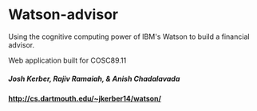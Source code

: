 # Watson-advisor
Using the cognitive computing power of IBM's Watson to build a financial advisor.

Web application built for COSC89.11

##### Josh Kerber, Rajiv Ramaiah, & Anish Chadalavada

#### http://cs.dartmouth.edu/~jkerber14/watson/
